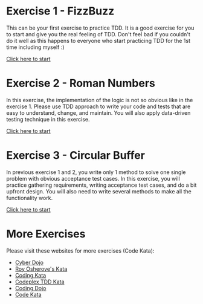 <!-- TITLE: TDD Exercises -->
<!-- SUBTITLE: Here you can find some excitements to exercise your TDD skill. -->

# Exercise 1 - FizzBuzz

This can be your first exercise to practice TDD. It is a good exercise for you to start and give you the real feeling of TDD. Don't feel bad if you couldn't do it well as this happens to everyone who start practicing TDD for the 1st time including myself :) 

[Click here to start](exercises/fizzbuzz)

# Exercise 2 - Roman Numbers

In this exercise, the implementation of the logic is not so obvious like in the exercise 1. Please use TDD approach to write your code and tests that are easy to understand, change, and maintain. You will also apply data-driven testing technique in this exercise.

[Click here to start](exercises/roman-number)

# Exercise 3 - Circular Buffer

In previous exercise 1 and 2, you write only 1 method to solve one single problem with obvious acceptance test cases. In this exercise, you will practice gathering requirements, writing acceptance test cases, and do a bit upfront design. You will also need to write several methods to make all the functionality work.

[Click here to start](exercises/circular-buffer)

# More Exercises

Please visit these websites for more exercises (Code Kata):

- [Cyber Dojo](http://cyber-dojo.org/)
- [Roy Osherove's Kata](http://osherove.com/tdd-kata-1/)
- [Coding Kata](http://codingkata.net/)
- [Codeplex TDD Kata](http://tddkatas.codeplex.com/)
- [Coding Dojo](http://codingdojo.org/)
- [Code Kata](http://codekata.com/)